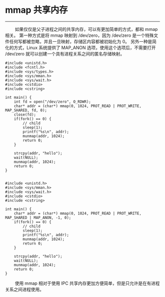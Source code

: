 # mmap 共享内存
***

&emsp;&emsp;
如果仅仅是父子进程之间的共享内存，可以有更加简单的方式，都和 mmap 相关。
第一种方式是将 mmap 映射到 /dev/zero，因为 /dev/zero 是一个特殊文件任何写都被忽略，并且一旦映射，存储区内容都被初始化为 0。
另外一种是简化的方式，Linux 系统提供了 MAP\_ANON 选项，使用这个选项后，不需要打开 /dev/zero 就可以创建一个具有进程关系之间的匿名存储映射。

    #include <unistd.h>
    #include <fcntl.h>
    #include <sys/types.h>
    #include <sys/mman.h>
    #include <sys/wait.h>
    #include <cstdio>
    #include <cstring>
    
    int main() {
        int fd = open("/dev/zero", O_RDWR);
        char* addr = (char*) mmap(0, 1024, PROT_READ | PROT_WRITE, MAP_SHARED, fd, 0);
        close(fd);
        if(fork() == 0) {
            // child
            sleep(1);
            printf("%s\n", addr);
            munmap(addr, 1024);
            return 0;
        }
        
        strcpy(addr, "hello");
        wait(NULL);
        munmap(addr, 1024);
        return 0;
    }
    
    
    #include <unistd.h>
    #include <sys/mman.h>
    #include <sys/wait.h>
    #include <cstdio>
    #include <cstring>
    
    int main() {
        char* addr = (char*) mmap(0, 1024, PROT_READ | PROT_WRITE, MAP_SHARED | MAP_ANON, -1, 0);
        if(fork() == 0) {
            // child
            sleep(1);
            printf("%s\n", addr);
            munmap(addr, 1024);
            return 0;
        }
        
        strcpy(addr, "hello");
        wait(NULL);
        munmap(addr, 1024);
        return 0;
    }

&emsp;&emsp;
使用 mmap 相对于使用 IPC 共享内存更加方便简单，但是只允许是在有进程关系之间进程使用。